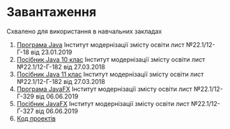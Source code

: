 # Завантаження

Схвалено для використання в навчальних закладах

1. [Програма Java](https://github.com/atmp-if/javafx/releases/latest/download/Java.docx) 
Інститут модернізації змісту освіти лист №22.1/12-Г-18 від 23.01.2019
2. [Посібник Java 10 клас](https://github.com/atmp-if/javafx/releases/latest/download/Java.10.pdf) 
Інститут модернізації змісту освіти лист №22.1/12-Г-182 від 27.03.2018
3. [Посібник Java 11 клас](https://github.com/atmp-if/javafx/releases/latest/download/Java.11.pdf) 
Інститут модернізації змісту освіти лист №22.1/12-Г-182 від 27.03.2018
4. [Програма JavaFX](https://github.com/atmp-if/javafx/releases/latest/download/JavaFX.docx) 
Інститут модернізації змісту освіти лист №22.1/12-Г-329 від 06.06.2019
5. [Посібник JavaFX](https://github.com/atmp-if/javafx/releases/latest/download/JavaFX.pdf) 
Інститут модернізації змісту освіти лист №22.1/12-Г-327 від 06.06.2019
6. [Код проектів](https://github.com/atmp-if/javafx/archive/project.zip)
